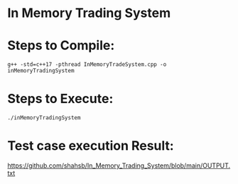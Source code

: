 # In Memory Trading System

# Steps to Compile:
```
g++ -std=c++17 -pthread InMemoryTradeSystem.cpp -o inMemoryTradingSystem
```

# Steps to Execute:
```
./inMemoryTradingSystem
```

# Test case execution Result:
https://github.com/shahsb/In_Memory_Trading_System/blob/main/OUTPUT.txt
